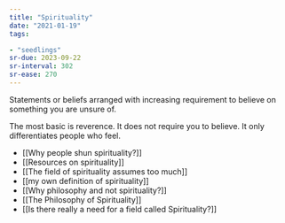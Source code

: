 ```yaml
---
title: "Spirituality"
date: "2021-01-19"
tags:

- "seedlings"
sr-due: 2023-09-22
sr-interval: 302
sr-ease: 270
---
```


Statements or beliefs arranged with increasing requirement to believe on something you are unsure of.

The most basic is reverence. It does not require you to believe. It only differentiates people who feel.

- [[Why people shun spirituality?]]
- [[Resources on spirituality]]
- [[The field of spirituality assumes too much]]
- [[my own definition of spirituality]]
- [[Why philosophy and not spirituality?]]
- [[The Philosophy of Spirituality]]
- [[Is there really a need for a field called Spirituality?]]